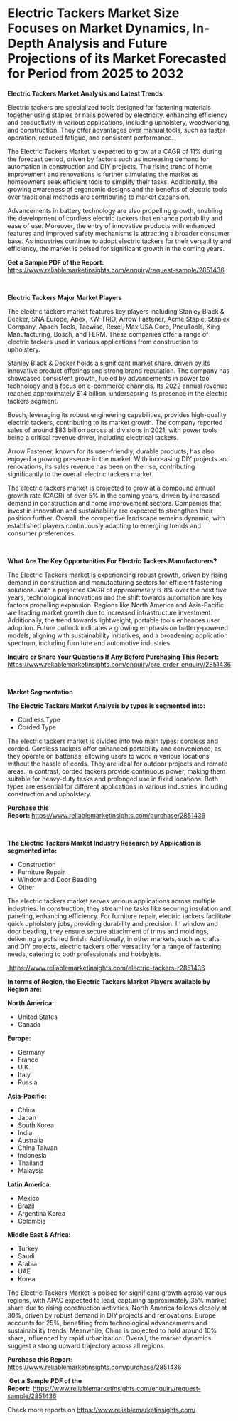 <p><h1>Electric Tackers Market Size Focuses on Market Dynamics, In-Depth Analysis and Future Projections of its Market Forecasted for Period from 2025 to 2032</h1></p><p><strong>Electric Tackers Market Analysis and Latest Trends</strong></p>
<p><p>Electric tackers are specialized tools designed for fastening materials together using staples or nails powered by electricity, enhancing efficiency and productivity in various applications, including upholstery, woodworking, and construction. They offer advantages over manual tools, such as faster operation, reduced fatigue, and consistent performance.</p><p>The Electric Tackers Market is expected to grow at a CAGR of 11% during the forecast period, driven by factors such as increasing demand for automation in construction and DIY projects. The rising trend of home improvement and renovations is further stimulating the market as homeowners seek efficient tools to simplify their tasks. Additionally, the growing awareness of ergonomic designs and the benefits of electric tools over traditional methods are contributing to market expansion.</p><p>Advancements in battery technology are also propelling growth, enabling the development of cordless electric tackers that enhance portability and ease of use. Moreover, the entry of innovative products with enhanced features and improved safety mechanisms is attracting a broader consumer base. As industries continue to adopt electric tackers for their versatility and efficiency, the market is poised for significant growth in the coming years.</p></p>
<p><strong>Get a Sample PDF of the Report:&nbsp;</strong> <a href="https://www.reliablemarketinsights.com/enquiry/request-sample/2851436?utm_campaign=3168&utm_medium=2&utm_source=Github&utm_content=ia&utm_term=11032025&utm_id=electric-tackers">https://www.reliablemarketinsights.com/enquiry/request-sample/2851436</a></p>
<p>&nbsp;</p>
<p><strong>Electric Tackers Major Market Players</strong></p>
<p><p>The electric tackers market features key players including Stanley Black & Decker, SNA Europe, Apex, KW-TRIO, Arrow Fastener, Acme Staple, Staplex Company, Apach Tools, Tacwise, Rexel, Max USA Corp, PneuTools, King Manufacturing, Bosch, and FERM. These companies offer a range of electric tackers used in various applications from construction to upholstery.</p><p>Stanley Black & Decker holds a significant market share, driven by its innovative product offerings and strong brand reputation. The company has showcased consistent growth, fueled by advancements in power tool technology and a focus on e-commerce channels. Its 2022 annual revenue reached approximately $14 billion, underscoring its presence in the electric tackers segment.</p><p>Bosch, leveraging its robust engineering capabilities, provides high-quality electric tackers, contributing to its market growth. The company reported sales of around $83 billion across all divisions in 2021, with power tools being a critical revenue driver, including electrical tackers.</p><p>Arrow Fastener, known for its user-friendly, durable products, has also enjoyed a growing presence in the market. With increasing DIY projects and renovations, its sales revenue has been on the rise, contributing significantly to the overall electric tackers market.</p><p>The electric tackers market is projected to grow at a compound annual growth rate (CAGR) of over 5% in the coming years, driven by increased demand in construction and home improvement sectors. Companies that invest in innovation and sustainability are expected to strengthen their position further. Overall, the competitive landscape remains dynamic, with established players continuously adapting to emerging trends and consumer preferences.</p></p>
<p>&nbsp;</p>
<p><strong>What Are The Key Opportunities For Electric Tackers Manufacturers?</strong></p>
<p><p>The Electric Tackers market is experiencing robust growth, driven by rising demand in construction and manufacturing sectors for efficient fastening solutions. With a projected CAGR of approximately 6-8% over the next five years, technological innovations and the shift towards automation are key factors propelling expansion. Regions like North America and Asia-Pacific are leading market growth due to increased infrastructure investment. Additionally, the trend towards lightweight, portable tools enhances user adoption. Future outlook indicates a growing emphasis on battery-powered models, aligning with sustainability initiatives, and a broadening application spectrum, including furniture and automotive industries.</p></p>
<p><strong>Inquire or Share Your Questions If Any Before Purchasing This Report:</strong> <a href="https://www.reliablemarketinsights.com/enquiry/pre-order-enquiry/2851436?utm_campaign=3168&utm_medium=2&utm_source=Github&utm_content=ia&utm_term=11032025&utm_id=electric-tackers">https://www.reliablemarketinsights.com/enquiry/pre-order-enquiry/2851436</a></p>
<p>&nbsp;</p>
<p><strong>Market Segmentation</strong></p>
<p><strong>The Electric Tackers Market Analysis by types is segmented into:</strong></p>
<p><ul><li>Cordless Type</li><li>Corded Type</li></ul></p>
<p><p>The electric tackers market is divided into two main types: cordless and corded. Cordless tackers offer enhanced portability and convenience, as they operate on batteries, allowing users to work in various locations without the hassle of cords. They are ideal for outdoor projects and remote areas. In contrast, corded tackers provide continuous power, making them suitable for heavy-duty tasks and prolonged use in fixed locations. Both types are essential for different applications in various industries, including construction and upholstery.</p></p>
<p><strong>Purchase this Report:&nbsp;</strong><a href="https://www.reliablemarketinsights.com/purchase/2851436?utm_campaign=3168&utm_medium=2&utm_source=Github&utm_content=ia&utm_term=11032025&utm_id=electric-tackers">https://www.reliablemarketinsights.com/purchase/2851436</a></p>
<p>&nbsp;</p>
<p><strong>The Electric Tackers Market Industry Research by Application is segmented into:</strong></p>
<p><ul><li>Construction</li><li>Furniture Repair</li><li>Window and Door Beading</li><li>Other</li></ul></p>
<p><p>The electric tackers market serves various applications across multiple industries. In construction, they streamline tasks like securing insulation and paneling, enhancing efficiency. For furniture repair, electric tackers facilitate quick upholstery jobs, providing durability and precision. In window and door beading, they ensure secure attachment of trims and moldings, delivering a polished finish. Additionally, in other markets, such as crafts and DIY projects, electric tackers offer versatility for a range of fastening needs, catering to both professionals and hobbyists.</p></p>
<p><a href="https://www.reliablemarketinsights.com/electric-tackers-r2851436?utm_campaign=3168&utm_medium=2&utm_source=Github&utm_content=ia&utm_term=11032025&utm_id=electric-tackers">&nbsp;https://www.reliablemarketinsights.com/electric-tackers-r2851436</a></p>
<p><strong>In terms of Region, the Electric Tackers Market Players available by Region are:</strong></p>
<p>
    <p> <strong> North America: </strong>
        <ul>
            <li>United States</li>
            <li>Canada</li>
        </ul>
        </p> 
    <p> <strong> Europe: </strong>
        <ul>
            <li>Germany</li>
            <li>France</li>
            <li>U.K.</li>
            <li>Italy</li>
            <li>Russia</li>
        </ul>
        </p> 
    <p> <strong> Asia-Pacific: </strong>
        <ul>
            <li>China</li>
            <li>Japan</li>
            <li>South Korea</li>
            <li>India</li>
            <li>Australia</li>
            <li>China Taiwan</li>
            <li>Indonesia</li>
            <li>Thailand</li>
            <li>Malaysia</li>
        </ul>
        </p> 
    <p> <strong> Latin America: </strong>
        <ul>
            <li>Mexico</li>
            <li>Brazil</li>
            <li>Argentina Korea</li>
            <li>Colombia</li>
        </ul>
        </p> 
    <p> <strong> Middle East & Africa: </strong>
        <ul>
            <li>Turkey</li>
            <li>Saudi</li>
            <li>Arabia</li>
            <li>UAE</li>
            <li>Korea</li>
        </ul>
    </p>
    </p>
<p><p>The Electric Tackers Market is poised for significant growth across various regions, with APAC expected to lead, capturing approximately 35% market share due to rising construction activities. North America follows closely at 30%, driven by robust demand in DIY projects and renovations. Europe accounts for 25%, benefiting from technological advancements and sustainability trends. Meanwhile, China is projected to hold around 10% share, influenced by rapid urbanization. Overall, the market dynamics suggest a strong upward trajectory across all regions.</p></p>
<p><strong>Purchase this Report: </strong><a href="https://www.reliablemarketinsights.com/purchase/2851436?utm_campaign=3168&utm_medium=2&utm_source=Github&utm_content=ia&utm_term=11032025&utm_id=electric-tackers">https://www.reliablemarketinsights.com/purchase/2851436</a></p>
<p>&nbsp;<strong>Get a Sample PDF of the Report:&nbsp;&nbsp;</strong><a href="https://www.reliablemarketinsights.com/enquiry/request-sample/2851436?utm_campaign=3168&utm_medium=2&utm_source=Github&utm_content=ia&utm_term=11032025&utm_id=electric-tackers">https://www.reliablemarketinsights.com/enquiry/request-sample/2851436</a></p>
<p><strong></strong></p>
<p>Check more reports on <a href="https://www.reliablemarketinsights.com/?utm_campaign=3168&utm_medium=2&utm_source=Github&utm_content=ia&utm_term=11032025&utm_id=electric-tackers">https://www.reliablemarketinsights.com/</a></p>